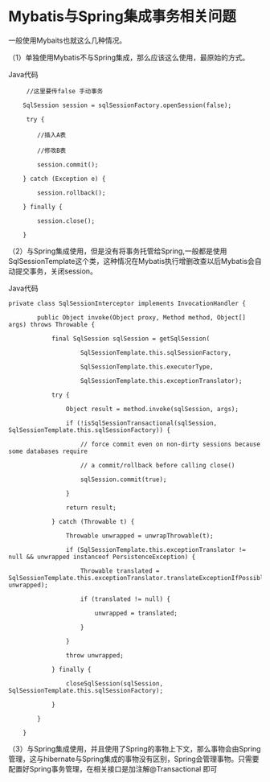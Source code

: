# Mybatis与Spring集成事务相关问题

一般使用Mybaits也就这么几种情况。

（1）单独使用Mybatis不与Spring集成，那么应该这么使用，最原始的方式。

Java代码

```
     //这里要传false 手动事务

    SqlSession session = sqlSessionFactory.openSession(false);

     try {

        //插入A表

        //修改B表

        session.commit();

    } catch (Exception e) {

        session.rollback();

    } finally {

        session.close();

    }
```

（2）与Spring集成使用，但是没有将事务托管给Spring,一般都是使用SqlSessionTemplate这个类，这种情况在Mybatis执行增删改查以后Mybatis会自动提交事务，关闭session。

Java代码

```
private class SqlSessionInterceptor implements InvocationHandler {  

        public Object invoke(Object proxy, Method method, Object[] args) throws Throwable {

            final SqlSession sqlSession = getSqlSession(

                    SqlSessionTemplate.this.sqlSessionFactory,

                    SqlSessionTemplate.this.executorType,

                    SqlSessionTemplate.this.exceptionTranslator);

            try {

                Object result = method.invoke(sqlSession, args);

                if (!isSqlSessionTransactional(sqlSession, SqlSessionTemplate.this.sqlSessionFactory)) {

                    // force commit even on non-dirty sessions because some databases require  

                    // a commit/rollback before calling close()  

                    sqlSession.commit(true);

                }

                return result;

            } catch (Throwable t) {

                Throwable unwrapped = unwrapThrowable(t);

                if (SqlSessionTemplate.this.exceptionTranslator != null && unwrapped instanceof PersistenceException) {

                    Throwable translated = SqlSessionTemplate.this.exceptionTranslator.translateExceptionIfPossible((PersistenceException) unwrapped);

                    if (translated != null) {

                        unwrapped = translated;

                    }

                }

                throw unwrapped;

            } finally {

                closeSqlSession(sqlSession, SqlSessionTemplate.this.sqlSessionFactory);

            }

        }  

    }
```

（3）与Spring集成使用，并且使用了Spring的事物上下文，那么事物会由Spring管理，这与hibernate与Spring集成的事物没有区别，Spring会管理事物。只需要配置好Spring事务管理，在相关接口是加注解@Transactional 即可

